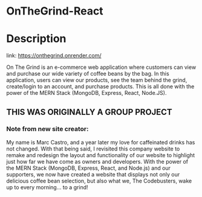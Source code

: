# OnTheGrind-React

# Description
link: https://onthegrind.onrender.com/

On The Grind is an e-commerce web application where customers can view and purchase our wide variety of coffee beans by the bag. In this application, users can view our products, see the team behind the grind, create/login to an account, and purchase products.
This is all done with the power of the MERN Stack (MongoDB, Express, React, Node.JS).

## THIS WAS ORIGINALLY A GROUP PROJECT
### Note from new site creator: 
My name is Marc Castro, and a year later my love for caffeinated drinks has not changed. With that being said, I revisited this company website to remake and redesign the layout and functionality of our website to highlight just how far we have come as owners and developers. With the power of the MERN Stack (MongoDB, Express, React, and Node.js) and our supporters, we now have created a website that displays not only our delicious coffee bean selection, but also what we, The Codebusters, wake up to every morning... to a grind!
